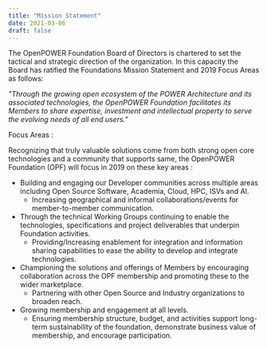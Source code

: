 ```yaml
---
title: "Mission Statement"
date: 2021-03-06
draft: false
---
```


The OpenPOWER Foundation Board of Directors is chartered to set the tactical and strategic direction of the organization.
In this capacity the Board has ratified the Foundations Mission Statement and 2019 Focus Areas as follows:

_"Through the growing open ecosystem of the POWER Architecture and its associated technologies,
the OpenPOWER Foundation facilitates its Members to share expertise, investment and intellectual property to serve the evolving needs of all end users."_

Focus Areas :

Recognizing that truly valuable solutions come from both strong open core technologies and a community that supports same,
the OpenPOWER Foundation (OPF) will focus in 2019 on these key areas :

- Building and engaging our Developer communities across multiple areas including Open Source Software, Academia, Cloud, HPC, ISVs and AI.
  - Increasing geographical and informal collaborations/events for member-to-member communication.
- Through the technical Working Groups continuing to enable the technologies, specifications and project deliverables that underpin Foundation activities.
  - Providing/Increasing enablement for integration and information sharing capabilities to ease the ability to develop and integrate technologies.
- Championing the solutions and offerings of Members by encouraging collaboration across the OPF membership and promoting these to the wider marketplace.
  - Partnering with other Open Source and Industry organizations to broaden reach.
- Growing membership and engagement at all levels.
  - Ensuring membership structure, budget, and activities support long-term sustainability of the foundation, demonstrate business value of membership, and encourage participation.

